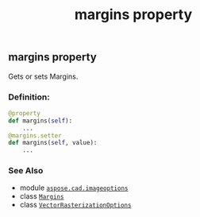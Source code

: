 ﻿---
title: margins property
second_title: Aspose.CAD for Python via .NET API References
description: 
type: docs
weight: 100
url: /aspose.cad.imageoptions/vectorrasterizationoptions/margins/
is_root: false
---

## margins property


Gets or sets Margins.
### Definition:
```python
@property
def margins(self):
    ...
@margins.setter
def margins(self, value):
    ...
```

### See Also
* module [`aspose.cad.imageoptions`](../../)
* class [`Margins`](/cad/python-net/aspose.cad.imageoptions/margins)
* class [`VectorRasterizationOptions`](/cad/python-net/aspose.cad.imageoptions/vectorrasterizationoptions)
